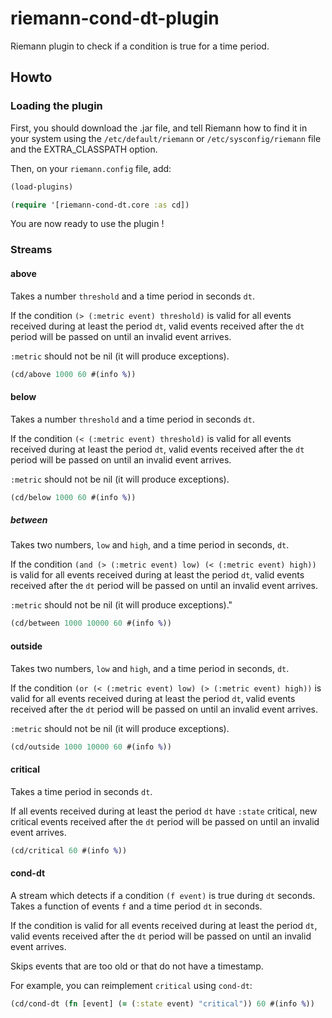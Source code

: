 # riemann-cond-dt-plugin

Riemann plugin to check if a condition is true for a time period.

## Howto

### Loading the plugin

First, you should download the .jar file, and tell Riemann how to find it in your system using the `/etc/default/riemann` or `/etc/sysconfig/riemann` file and the EXTRA_CLASSPATH option.

Then, on your `riemann.config` file, add:

```clojure
(load-plugins)

(require '[riemann-cond-dt.core :as cd])
```

You are now ready to use the plugin !

### Streams

#### above
Takes a number `threshold` and a time period in seconds `dt`.

If the condition `(> (:metric event) threshold)` is valid for all events received during at least the period `dt`, valid events received after the `dt` period will be passed on until an invalid event arrives.

`:metric` should not be nil (it will produce exceptions).

```clojure
(cd/above 1000 60 #(info %))
```

#### below

Takes a number `threshold` and a time period in seconds `dt`.

If the condition `(< (:metric event) threshold)` is valid for all events received during at least the period `dt`, valid events received after the `dt` period will be passed on until an invalid event arrives.

`:metric` should not be nil (it will produce exceptions).


```clojure
(cd/below 1000 60 #(info %))
```

##### between

Takes two numbers, `low` and `high`, and a time period in seconds, `dt`.

If the condition `(and (> (:metric event) low) (< (:metric event) high))` is valid for all events received during at least the period `dt`, valid events received after the `dt` period will be passed on until an invalid event arrives.

`:metric` should not be nil (it will produce exceptions)."

```clojure
(cd/between 1000 10000 60 #(info %))
```

#### outside

Takes two numbers, `low` and `high`, and a time period in seconds, `dt`.

If the condition `(or (< (:metric event) low) (> (:metric event) high))` is valid for all events received during at least the period `dt`, valid events received after the `dt` period will be passed on until an invalid event arrives.

`:metric` should not be nil (it will produce exceptions).

```clojure
(cd/outside 1000 10000 60 #(info %))
```

#### critical

Takes a time period in seconds `dt`.

If all events received during at least the period `dt` have `:state` critical, new critical events received after the `dt` period will be passed on until an invalid event arrives.

```clojure
(cd/critical 60 #(info %))
```

#### cond-dt

A stream which detects if a condition `(f event)` is true during `dt` seconds.
Takes a function of events `f` and a time period `dt` in seconds.

If the condition is valid for all events received during at least the period `dt`, valid events received after the `dt` period will be passed on until an invalid event arrives.

Skips events that are too old or that do not have a timestamp.

For example, you can reimplement `critical` using `cond-dt`:

```clojure
(cd/cond-dt (fn [event] (= (:state event) "critical")) 60 #(info %))
```
